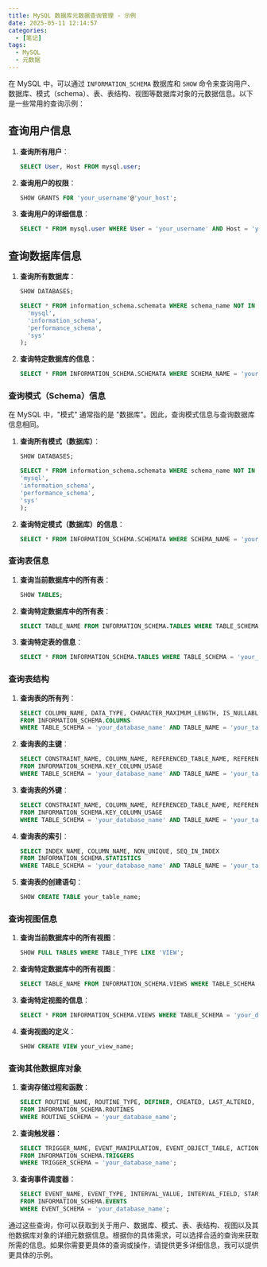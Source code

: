 ```yaml
---
title: MySQL 数据库元数据查询管理 - 示例
date: 2025-05-11 12:14:57
categories:
  - [笔记]
tags:
  - MySQL
  - 元数据
---
```


在 MySQL 中，可以通过 `INFORMATION_SCHEMA` 数据库和 `SHOW` 命令来查询用户、数据库、模式（schema）、表、表结构、视图等数据库对象的元数据信息。以下是一些常用的查询示例：

## 查询用户信息

1. **查询所有用户**：

    ```sql
    SELECT User, Host FROM mysql.user;
    ```

2. **查询用户的权限**：

    ```sql
    SHOW GRANTS FOR 'your_username'@'your_host';
    ```

3. **查询用户的详细信息**：

    ```sql
    SELECT * FROM mysql.user WHERE User = 'your_username' AND Host = 'your_host';
    ```

## 查询数据库信息

1. **查询所有数据库**：

    ```sql
    SHOW DATABASES;

    SELECT * FROM information_schema.schemata WHERE schema_name NOT IN (
      'mysql',
      'information_schema',
      'performance_schema',
      'sys'
    );
    ```

2. **查询特定数据库的信息**：

    ```sql
    SELECT * FROM INFORMATION_SCHEMA.SCHEMATA WHERE SCHEMA_NAME = 'your_database_name';
    ```

### 查询模式（Schema）信息

在 MySQL 中，"模式" 通常指的是 "数据库"。因此，查询模式信息与查询数据库信息相同。

1. **查询所有模式（数据库）**：

    ```sql
    SHOW DATABASES;

    SELECT * FROM information_schema.schemata WHERE schema_name NOT IN (
    'mysql',
    'information_schema',
    'performance_schema',
    'sys'
    );
    ```

2. **查询特定模式（数据库）的信息**：

    ```sql
    SELECT * FROM INFORMATION_SCHEMA.SCHEMATA WHERE SCHEMA_NAME = 'your_database_name';
    ```

### 查询表信息

1. **查询当前数据库中的所有表**：

    ```sql
    SHOW TABLES;
    ```

2. **查询特定数据库中的所有表**：

    ```sql
    SELECT TABLE_NAME FROM INFORMATION_SCHEMA.TABLES WHERE TABLE_SCHEMA = 'your_database_name';
    ```

3. **查询特定表的信息**：

    ```sql
    SELECT * FROM INFORMATION_SCHEMA.TABLES WHERE TABLE_SCHEMA = 'your_database_name' AND TABLE_NAME = 'your_table_name';
    ```

### 查询表结构

1. **查询表的所有列**：

    ```sql
    SELECT COLUMN_NAME, DATA_TYPE, CHARACTER_MAXIMUM_LENGTH, IS_NULLABLE, COLUMN_DEFAULT, EXTRA 
    FROM INFORMATION_SCHEMA.COLUMNS 
    WHERE TABLE_SCHEMA = 'your_database_name' AND TABLE_NAME = 'your_table_name';
    ```

2. **查询表的主键**：

    ```sql
    SELECT CONSTRAINT_NAME, COLUMN_NAME, REFERENCED_TABLE_NAME, REFERENCED_COLUMN_NAME
    FROM INFORMATION_SCHEMA.KEY_COLUMN_USAGE
    WHERE TABLE_SCHEMA = 'your_database_name' AND TABLE_NAME = 'your_table_name' AND CONSTRAINT_NAME = 'PRIMARY';
    ```

3. **查询表的外键**：

    ```sql
    SELECT CONSTRAINT_NAME, COLUMN_NAME, REFERENCED_TABLE_NAME, REFERENCED_COLUMN_NAME
    FROM INFORMATION_SCHEMA.KEY_COLUMN_USAGE
    WHERE TABLE_SCHEMA = 'your_database_name' AND TABLE_NAME = 'your_table_name' AND REFERENCED_TABLE_NAME IS NOT NULL;
    ```

4. **查询表的索引**：

    ```sql
    SELECT INDEX_NAME, COLUMN_NAME, NON_UNIQUE, SEQ_IN_INDEX
    FROM INFORMATION_SCHEMA.STATISTICS
    WHERE TABLE_SCHEMA = 'your_database_name' AND TABLE_NAME = 'your_table_name';
    ```

5. **查询表的创建语句**：

    ```sql
    SHOW CREATE TABLE your_table_name;
    ```

### 查询视图信息

1. **查询当前数据库中的所有视图**：

    ```sql
    SHOW FULL TABLES WHERE TABLE_TYPE LIKE 'VIEW';
    ```

2. **查询特定数据库中的所有视图**：

    ```sql
    SELECT TABLE_NAME FROM INFORMATION_SCHEMA.VIEWS WHERE TABLE_SCHEMA = 'your_database_name';
    ```

3. **查询特定视图的信息**：

    ```sql
    SELECT * FROM INFORMATION_SCHEMA.VIEWS WHERE TABLE_SCHEMA = 'your_database_name' AND TABLE_NAME = 'your_view_name';
    ```

4. **查询视图的定义**：

    ```sql
    SHOW CREATE VIEW your_view_name;
    ```

### 查询其他数据库对象

1. **查询存储过程和函数**：

    ```sql
    SELECT ROUTINE_NAME, ROUTINE_TYPE, DEFINER, CREATED, LAST_ALTERED, SQL_MODE, SECURITY_TYPE, CHARACTER_SET_CLIENT, COLLATION_CONNECTION, DATABASE_COLLATION
    FROM INFORMATION_SCHEMA.ROUTINES
    WHERE ROUTINE_SCHEMA = 'your_database_name';
    ```

2. **查询触发器**：

    ```sql
    SELECT TRIGGER_NAME, EVENT_MANIPULATION, EVENT_OBJECT_TABLE, ACTION_STATEMENT, ACTION_TIMING, CREATED, SQL_MODE, DEFINER
    FROM INFORMATION_SCHEMA.TRIGGERS
    WHERE TRIGGER_SCHEMA = 'your_database_name';
    ```

3. **查询事件调度器**：

    ```sql
    SELECT EVENT_NAME, EVENT_TYPE, INTERVAL_VALUE, INTERVAL_FIELD, STARTS, ENDS, STATUS, ON_COMPLETION, CREATED, LAST_ALTERED, LAST_EXECUTED, SQL_MODE, COMMENT
    FROM INFORMATION_SCHEMA.EVENTS
    WHERE EVENT_SCHEMA = 'your_database_name';
    ```

通过这些查询，你可以获取到关于用户、数据库、模式、表、表结构、视图以及其他数据库对象的详细元数据信息。根据你的具体需求，可以选择合适的查询来获取所需的信息。如果你需要更具体的查询或操作，请提供更多详细信息，我可以提供更具体的示例。
